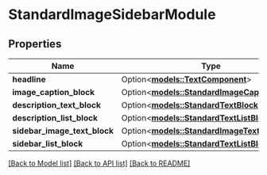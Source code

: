 # StandardImageSidebarModule

## Properties

Name | Type | Description | Notes
------------ | ------------- | ------------- | -------------
**headline** | Option<[**models::TextComponent**](TextComponent.md)> |  | [optional]
**image_caption_block** | Option<[**models::StandardImageCaptionBlock**](StandardImageCaptionBlock.md)> |  | [optional]
**description_text_block** | Option<[**models::StandardTextBlock**](StandardTextBlock.md)> |  | [optional]
**description_list_block** | Option<[**models::StandardTextListBlock**](StandardTextListBlock.md)> |  | [optional]
**sidebar_image_text_block** | Option<[**models::StandardImageTextBlock**](StandardImageTextBlock.md)> |  | [optional]
**sidebar_list_block** | Option<[**models::StandardTextListBlock**](StandardTextListBlock.md)> |  | [optional]

[[Back to Model list]](../README.md#documentation-for-models) [[Back to API list]](../README.md#documentation-for-api-endpoints) [[Back to README]](../README.md)


